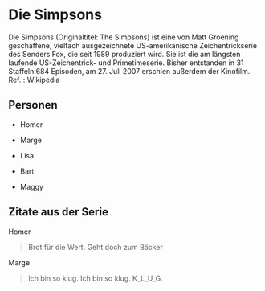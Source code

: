 # Die Simpsons

Die Simpsons (Originaltitel: The Simpsons) ist eine von Matt Groening 
geschaffene, vielfach ausgezeichnete US-amerikanische Zeichentrickserie 
des Senders Fox, die seit 1989 produziert wird. Sie ist die am längsten 
laufende US-Zeichentrick- und Primetimeserie. Bisher entstanden in 31 
Staffeln 684 Episoden, am 27. Juli 2007 erschien außerdem der Kinofilm.
Ref. : Wikipedia

## Personen

* Homer

* Marge

* Lisa

* Bart

* Maggy

## Zitate aus der Serie

Homer
>Brot für die Wert. Geht doch zum Bäcker

Marge
>Ich bin so klug. Ich bin so klug. K_L_U_G.
